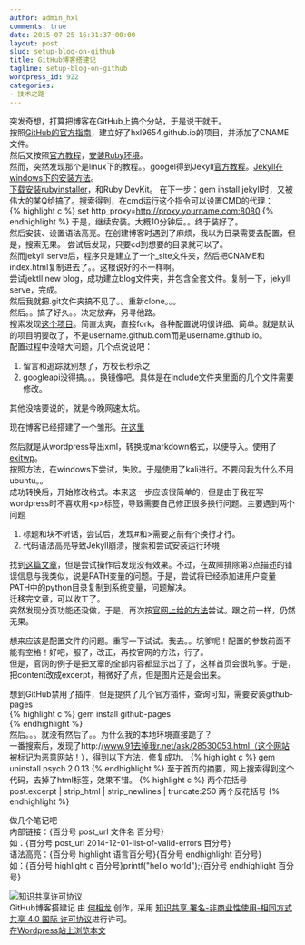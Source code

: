 ```yaml
---
author: admin_hxl
comments: true
date: 2015-07-25 16:31:37+00:00
layout: post
slug: setup-blog-on-github
title: GitHub博客搭建记
tagline: setup-blog-on-github
wordpress_id: 922
categories:
- 技术之路
---
```


突发奇想，打算把博客在GitHub上搞个分站，于是说干就干。  
按照[GitHub的官方指南](https://pages.github.com/)，建立好了hxl9654.github.io的项目，并添加了CNAME文件。  
然后又按照[官方教程](https://help.github.com/articles/using-jekyll-with-pages/)，[安装Ruby环境](https://www.ruby-lang.org/en/downloads/)。  
然而，突然发现那个是linux下的教程。。googel得到Jekyll[官方教程](http://jekyll-windows.juthilo.com/1-ruby-and-devkit/)。[Jekyll在windows下的安装方法](http://jekyll-windows.juthilo.com/1-ruby-and-devkit/)。  
[下载安装rubyinstaller](http://rubyinstaller.org/downloads/)，和Ruby DevKit。
在下一步：gem install jekyll时，又被伟大的某Q给搞了。搜索得到，在cmd运行这个指令可以设置CMD的代理：  
{% highlight c %}
set http_proxy=http://proxy.yourname.com:8080
{% endhighlight %}
于是，继续安装。大概10分钟后。。终于装好了。  
然后安装、设置语法高亮。在创建博客时遇到了麻烦，我以为目录需要去配置，但是，搜索无果。  尝试后发现，只要cd到想要的目录就可以了。  
然而jekyll serve后，程序只是建立了一个_site文件夹，然后把CNAME和index.html复制进去了。。这根说好的不一样啊。  
尝试jektll new blog，成功建立blog文件夹，并包含全套文件。复制一下，jekyll serve，完成。  
然后我就把.git文件夹搞不见了。。重新clone。。。  
然后。。搞了好久。。决定放弃，另寻他路。  
搜索发现[这个项目](http://jekyllbootstrap.com/)。简直太爽，直接fork，各种配置说明很详细、简单。就是默认的项目明要改了，不是username.github.com而是username.github.io。  
配置过程中没啥大问题，几个点说说吧：  

1. 留言和追踪就别想了，方校长秒杀之
2. googleapi没得搞。。。换镜像吧。具体是在include文件夹里面的几个文件需要修改。  

其他没啥要说的，就是今晚网速太坑。  

现在博客已经搭建了一个雏形。[在这里](https://hxl9654.github.io/)  

然后就是从wordpress导出xml，转换成markdown格式，以便导入。使用了[exitwp](https://github.com/thomasf/exitwp)。  
按照方法，在windows下尝试，失败。于是使用了kali进行。不要问我为什么不用ubuntu。。  
成功转换后，开始修改格式。本来这一步应该很简单的，但是由于我在写wordpress时不喜欢用&lt;p&gt;标签，导致需要自己修正很多换行问题。主要遇到两个问题  

1. 标题和块不听话，尝试后，发现#和>需要之前有个换行才行。
2. 代码语法高亮导致Jekyll崩溃，搜索和尝试安装运行环境   

找到[这篇文章](http://cn.yizeng.me/2013/05/10/setup-jekyll-on-windows/)，但是尝试操作后发现没有效果。不过，在故障排除第3点描述的错误信息与我类似，说是PATH变量的问题。于是，尝试将已经添加进用户变量PATH中的python目录复制到系统变量，问题解决。    
迁移完文章，可以收工了。  
突然发现分页功能还没做，于是，再次按<a href="http://jekyllrb.com/docs/pagination/" target="_blank">官网上给的方法</a>尝试。跟之前一样，仍然无果。

想来应该是配置文件的问题。重写一下试试。我去。。坑爹呢！配置的参数前面不能有空格！好吧，服了，改正，再按官网的方法，行了。  
但是，官网的例子是把文章的全部内容都显示出了了，这样首页会很坑爹。于是，把content改成excerpt，稍微好了点，但是图片还是会出来。  

想到GitHub禁用了插件，但是提供了几个官方插件，查询可知，需要安装github-pages  
{% highlight c %}
gem install github-pages  
{% endhighlight %}  
然后。。。就没有然后了。。为什么我的本地环境直接跪了？  
一番搜索后，发现了http://www.91去掉我r.net/ask/28530053.html（这个网站被标记为恶意网站！），得到以下方法，修复成功。
{% highlight c %}
gem uninstall psych 2.0.13
{% endhighlight %} 
至于首页的摘要，网上搜索得到这个代码，去掉了html标签，效果不错。
{% highlight c %}
两个花括号 post.excerpt | strip_html | strip_newlines | truncate:250 两个反花括号 
{% endhighlight %}

做几个笔记吧  
内部链接：{百分号 post_url 文件名 百分号}  
如：{百分号 post_url 2014-12-01-list-of-valid-errors 百分号}  
语法高亮：{百分号 highlight 语言百分号}{百分号 endhighlight 百分号}  
如：{百分号 highlight c 百分号}printf("hello world");{百分号 endhighlight 百分号}  

[![知识共享许可协议](https://i.creativecommons.org/l/by-nc-sa/4.0/88x31.png)](http://creativecommons.org/licenses/by-nc-sa/4.0/)  
GitHub博客搭建记 由 [何相龙]() 创作，采用 [知识共享 署名-非商业性使用-相同方式共享 4.0 国际 许可协议](http://creativecommons.org/licenses/by-nc-sa/4.0/)进行许可。  
[在Wordpress站上浏览本文](https://tec.hxlxz.com/?p=922)
